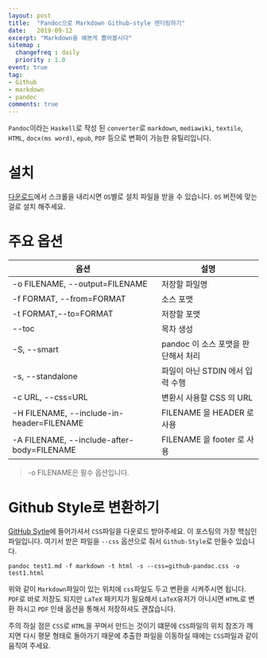 ```yaml
---
layout: post
title:  "Pandoc으로 Markdown Github-style 렌더링하기"
date:   2019-09-12
excerpt: "Markdown을 예쁘게 뽑아봅시다"
sitemap :
  changefreq : daily
  priority : 1.0
event: true
tag:
- Github
- markdown
- pandoc
comments: true
---
```


`Pandoc`이라는 `Haskell`로 작성 된 `converter`로 `markdown`, `mediawiki`, `textile`, `HTML`, `docx(ms word)`, `epub`, `PDF` 등으로 변화이 가능한 유틸리입니다.  

 # 설치

 [다운로드](https://github.com/jgm/pandoc/releases)에서 스크롤을 내리시면 `OS`별로 설치 파일을 받을 수 있습니다. `OS` 버전에 맞는 걸로 설치 해주세요. 

 # 주요 옵션
 
 |        옵션                 | 설명        |
 |-----------------------------|-------------|
 |-o FILENAME, --output=FILENAME| 저장할 파일명|
 |-f FORMAT, --from=FORMAT      | 소스 포맷   |
 |-t FORMAT,--to=FORMAT	        |저장할 포맷	|
 |--toc                         |목차 생성	|
 |-S, --smart	|pandoc 이 소스 포맷을 판단해서 처리	|
 |-s, --standalone	|파일이 아닌 STDIN 에서 입력 수행	|
 |-c URL, --css=URL |변환시 사용할 CSS 의 URL	|
 |-H FILENAME, --include-in-header=FILENAME 	|FILENAME 을 HEADER 로 사용	|
 |-A FILENAME, --include-after-body=FILENAME	|FILENAME 을 footer 로 사용	|

> -o FILENAME은 필수 옵션입니다.


# Github Style로 변환하기

[GitHub Sytle](https://gist.github.com/dashed/6714393)에 들어가셔서 `CSS`파일을 다운로드 받아주세요. 이 포스팅의 가장 핵심인 파일입니다. 여기서 받은 파일을 `--css` 옵션으로 줘서 `Github-Style`로 만들수 있습니다.

```
pandoc test1.md -f markdown -t html -s --css=github-pandoc.css -o test1.html
```
위와 같이 `Markdown`파일이 있는 위치에 `css`파일도 두고 변환을 시켜주시면 됩니다. `PDF`로 바로 저장도 되지만 `LaTeX` 패키지가 필요해서 `LaTeX`유저가 아니시면 `HTML`로 변환 하시고 `PDF` 인쇄 옵션을 통해서 저장하셔도 괜찮습니다.

주의 하실 점은 `CSS`로 `HTML`을 꾸며서 만드는 것이기 떄문에 `CSS`파일의 위치 참조가 깨지면 다시 평문 형태로 돌아가기 때문에 추출한 파일을 이동하실 때에는 `CSS`파일과 같이 움직여 주세요.